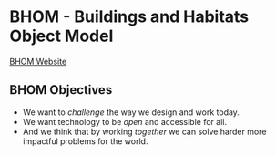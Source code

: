 # BHOM - Buildings and Habitats Object Model

[BHOM Website](https://bhom.xyz/)

## BHOM Objectives
* We want to *challenge* the way we design and work today.
* We want technology to be *open* and accessible for all.
* And we think that by working *together* we can solve harder more impactful problems for the world.

